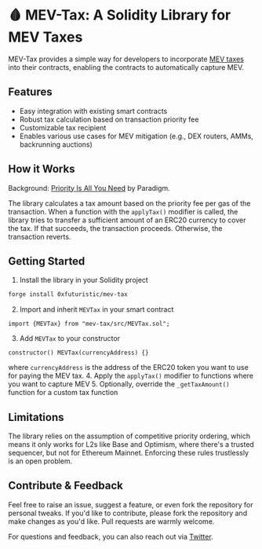 # 🩸 MEV-Tax: A Solidity Library for MEV Taxes

MEV-Tax provides a simple way for developers to incorporate [MEV taxes](https://www.paradigm.xyz/2024/06/priority-is-all-you-need) into their contracts, enabling the contracts to automatically capture MEV.

## Features

- Easy integration with existing smart contracts
- Robust tax calculation based on transaction priority fee
- Customizable tax recipient
- Enables various use cases for MEV mitigation (e.g., DEX routers, AMMs, backrunning auctions)

## How it Works

Background: [Priority Is All You Need](https://www.paradigm.xyz/2024/06/priority-is-all-you-need) by Paradigm.

The library calculates a tax amount based on the priority fee per gas of the transaction. When a function with the `applyTax()` modifier is called, the library tries to transfer a sufficient amount of an ERC20 currency to cover the tax. If that succeeds, the transaction proceeds. Otherwise, the transaction reverts.

## Getting Started

1. Install the library in your Solidity project
```bash
forge install 0xfuturistic/mev-tax
```
2. Import and inherit `MEVTax` in your smart contract
```solidity
import {MEVTax} from "mev-tax/src/MEVTax.sol";
```
3. Add `MEVTax` to your constructor
```solidity
constructor() MEVTax(currencyAddress) {}
```
where `currencyAddress` is the address of the ERC20 token you want to use for paying the MEV tax.
4. Apply the `applyTax()` modifier to functions where you want to capture MEV
5. Optionally, override the `_getTaxAmount()` function for a custom tax function

## Limitations

The library relies on the assumption of competitive priority ordering, which means it only works for L2s like Base and Optimism, where there's a trusted sequencer, but not for Ethereum Mainnet. Enforcing these rules trustlessly is an open problem.

## Contribute & Feedback

Feel free to raise an issue, suggest a feature, or even fork the repository for personal tweaks. If you'd like to contribute, please fork the repository and make changes as you'd like. Pull requests are warmly welcome.

For questions and feedback, you can also reach out via [Twitter](https://twitter.com/0xfuturistic).
